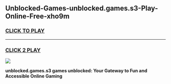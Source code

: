 
## Unblocked-Games-unblocked.games.s3-Play-Online-Free-xho9m
<h3>
<a href="https://premium76.site?title=unblocked.games.s3&ref=26A">CLICK TO PLAY</a></h3>
<hr>

<h3>
<a href="https://premium76.site?title=unblocked.games.s3&ref=26A">CLICK 2 PLAY</a>
  
</h3>

<a href="https://premium76.site?title=unblocked.games.s3&ref=26A"><img src="https://clearcache.store/games.png"></a>


**unblocked.games.s3 games unblocked: Your Gateway to Fun and Accessible Online Gaming**
